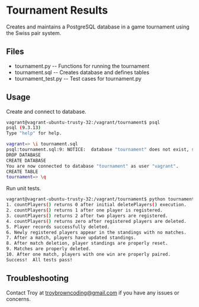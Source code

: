 # Tournament Results
Creates and maintains a PostgreSQL database in a game tournament using the Swiss pair system.

## Files
* tournament.py -- Functions for running the tournament
* tournament.sql -- Creates database and defines tables
* tournament_test.py -- Test cases for tournament.py

## Usage
Create and connect to database.
```bash
vagrant@vagrant-ubuntu-trusty-32:/vagrant/tournament$ psql
psql (9.3.13)
Type "help" for help.

vagrant=> \i tournament.sql
psql:tournament.sql:9: NOTICE:  database "tournament" does not exist, skipping
DROP DATABASE
CREATE DATABASE
You are now connected to database "tournament" as user "vagrant".
CREATE TABLE
tournament=> \q
```
Run unit tests.
```bash
vagrant@vagrant-ubuntu-trusty-32:/vagrant/tournament$ python tournament_test.py
1. countPlayers() returns 0 after initial deletePlayers() execution.
2. countPlayers() returns 1 after one player is registered.
3. countPlayers() returns 2 after two players are registered.
4. countPlayers() returns zero after registered players are deleted.
5. Player records successfully deleted.
6. Newly registered players appear in the standings with no matches.
7. After a match, players have updated standings.
8. After match deletion, player standings are properly reset.
9. Matches are properly deleted.
10. After one match, players with one win are properly paired.
Success!  All tests pass!
```

## Troubleshooting
Contact Troy at troybrowncoding@gmail.com if you have any issues or concerns.
